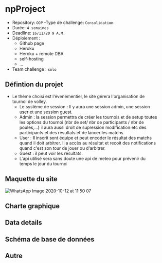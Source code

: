 # npProject


- Repository: `OOP`
-Type de challenge: `Consolidation`
- Durée: `4 semaines`
- Deadline: `16/11/20 9 A.M.`
- Déploiement :
    - Github page
    - Heroku
    - Heroku + remote DBA
    - self-hosting
    - ...
- Team challenge : `solo`

## Défintion du projet

- Le thème choisi est l'évenementiel, le site gérera l'organisation de tournoi de volley.
    - Le système de session : Il y aura une session admin, une session user et une session guest.
     - Admin : la session permettra de créer les tournois et de setup toutes les options du tournoi (nbr de set/ nbr de participants / nbr de poules,...) il aura aussi droit de supression modification etc des participants et des résultats et de lancer les matchs.
     - User : Il inscrit sont équipe et peut encoder le résultat des matchs quand il doit arbitrer. Il a accès au résultat et recoit des notifications quand c'est son tour de jouer ou d'arbitrer.
     - Guest : il peut voir les résultats.
    - L'api utilisé sera sans doute une api de meteo pour prévenir du temps le jour du tournoi
    
## Maquette du site

![WhatsApp Image 2020-10-12 at 11 50 07](https://user-images.githubusercontent.com/66432325/95745884-2a587500-0c96-11eb-90cf-c341ce6627e3.jpeg)

## Charte graphique

## Data details

## Schéma de base de données

## Autre


